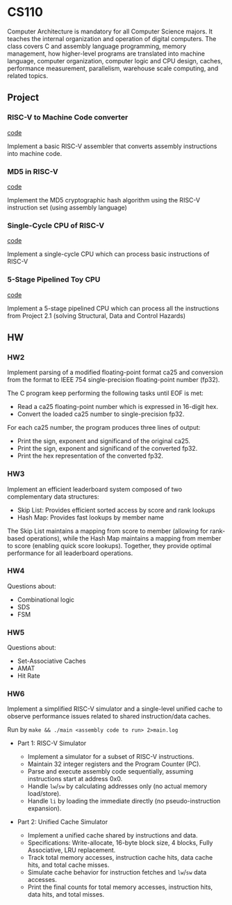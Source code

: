 # CS110

Computer Architecture is mandatory for all Computer Science majors. It teaches the internal organization and operation of digital computers. The class covers C and assembly language programming, memory management, how higher-level programs are translated into machine language, computer organization, computer logic and CPU design, caches, performance measurement, parallelism, warehouse scale computing, and related topics.

## Project

### RISC-V to Machine Code converter

[code](https://github.com/AristurtleHu/RISC-V_to_MC_converter)

Implement a basic RISC-V assembler that converts assembly instructions into machine code.

### MD5 in RISC-V
[code](https://github.com/AristurtleHu/MD5_in_RISC-V)

Implement the MD5 cryptographic hash algorithm using the RISC-V instruction set (using assembly language)

###  Single-Cycle CPU of RISC-V
[code](https://github.com/AristurtleHu/Single-Cycle_CPU_of_RISC-V)

Implement a single-cycle CPU which can process basic instructions of RISC-V

### 5-Stage Pipelined Toy CPU
[code](https://github.com/AristurtleHu/5-Stage-Pipelined-Toy-CPU)

Implement a 5-stage pipelined CPU which can process all the instructions from Project 2.1 (solving Structural, Data and Control Hazards)

## HW

### HW2

Implement parsing of a modified floating-point format ca25 and conversion from the format to IEEE 754 single-precision floating-point number (fp32).

The C program keep performing the following tasks until EOF is met:

- Read a ca25 floating-point number which is expressed in 16-digit hex.
- Convert the loaded ca25 number to single-precision fp32.

For each ca25 number, the program produces three lines of output:

- Print the sign, exponent and significand of the original ca25.
- Print the sign, exponent and significand of the converted fp32.
- Print the hex representation of the converted fp32.

### HW3

Implement an efficient leaderboard system composed of two complementary data structures:

- Skip List: Provides efficient sorted access by score and rank lookups
- Hash Map: Provides fast lookups by member name

The Skip List maintains a mapping from score to member (allowing for rank-based operations), while the Hash Map maintains a mapping from member to score (enabling quick score lookups). Together, they provide optimal performance for all leaderboard operations.

### HW4

Questions about:
- Combinational logic
- SDS
- FSM

### HW5

Questions about:
- Set-Associative Caches
- AMAT
- Hit Rate

### HW6

Implement a simplified RISC-V simulator and a single-level unified cache to observe performance issues related to shared instruction/data caches.

Run by `make && ./main <assembly code to run> 2>main.log`

- Part 1: RISC-V Simulator
  - Implement a simulator for a subset of RISC-V instructions.
  - Maintain 32 integer registers and the Program Counter (PC).
  - Parse and execute assembly code sequentially, assuming instructions start at address 0x0.
  - Handle `lw`/`sw` by calculating addresses only (no actual memory load/store).
  - Handle `li` by loading the immediate directly (no pseudo-instruction expansion).

- Part 2: Unified Cache Simulator
  - Implement a unified cache shared by instructions and data.
  - Specifications: Write-allocate, 16-byte block size, 4 blocks, Fully Associative, LRU replacement.
  - Track total memory accesses, instruction cache hits, data cache hits, and total cache misses.
  - Simulate cache behavior for instruction fetches and `lw`/`sw` data accesses.
  - Print the final counts for total memory accesses, instruction hits, data hits, and total misses.